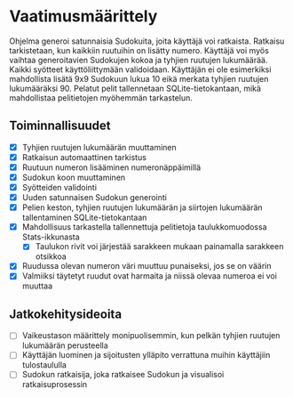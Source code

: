 # Vaatimusmäärittely

Ohjelma generoi satunnaisia Sudokuita, joita käyttäjä voi ratkaista. Ratkaisu tarkistetaan, kun kaikkiin ruutuihin on lisätty numero. Käyttäjä voi myös vaihtaa generoitavien Sudokujen kokoa ja tyhjien ruutujen lukumäärää. Kaikki syötteet käyttöliittymään validoidaan. Käyttäjän ei ole esimerkiksi mahdollista lisätä 9x9 Sudokuun lukua 10 eikä merkata tyhjien ruutujen lukumääräksi 90. Pelatut pelit tallennetaan SQLite-tietokantaan, mikä mahdollistaa pelitietojen myöhemmän tarkastelun.

## Toiminnallisuudet

- [x] Tyhjien ruutujen lukumäärän muuttaminen
- [x] Ratkaisun automaattinen tarkistus
- [x] Ruutuun numeron lisääminen numeronäppäimillä
- [x] Sudokun koon muuttaminen
- [x] Syötteiden validointi
- [x] Uuden satunnaisen Sudokun generointi
- [x] Pelien keston, tyhjien ruutujen lukumäärän ja siirtojen lukumäärän tallentaminen SQLite-tietokantaan
- [x] Mahdollisuus tarkastella tallennettuja pelitietoja taulukkomuodossa Stats-ikkunasta
    - [x] Taulukon rivit voi järjestää sarakkeen mukaan painamalla sarakkeen otsikkoa
- [x] Ruudussa olevan numeron väri muuttuu punaiseksi, jos se on väärin
- [x] Valmiiksi täytetyt ruudut ovat harmaita ja niissä olevaa numeroa ei voi muuttaa

## Jatkokehitysideoita

- [ ] Vaikeustason määrittely monipuolisemmin, kun pelkän tyhjien ruutujen lukumäärän perusteella
- [ ] Käyttäjän luominen ja sijoitusten ylläpito verrattuna muihin käyttäjiin tulostaululla
- [ ] Sudokun ratkaisija, joka ratkaisee Sudokun ja visualisoi ratkaisuprosessin